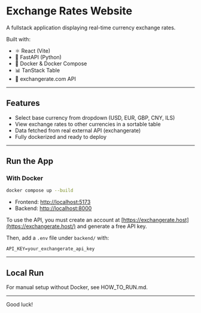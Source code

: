 # Exchange Rates Website

A fullstack application displaying real-time currency exchange rates.

Built with:

- ⚛️ React (Vite)
- 🐍 FastAPI (Python)
- 🐳 Docker & Docker Compose
- 📊 TanStack Table
- 🔗 exchangerate.com API

---

## Features

- Select base currency from dropdown (USD, EUR, GBP, CNY, ILS)
- View exchange rates to other currencies in a sortable table
- Data fetched from real external API (exchangerate)
- Fully dockerized and ready to deploy

---

## Run the App

### With Docker

```bash
docker compose up --build
```

- Frontend: [http://localhost:5173](http://localhost:5173)
- Backend: [http://localhost:8000](http://localhost:8000)

To use the API, you must create an account at [https://exchangerate.host](https://exchangerate.host/) and generate a free API key.
  
Then, add a `.env` file under `backend/` with:
 ```
API_KEY=your_exchangerate_api_key
 ```

---

## Local Run

For manual setup without Docker, see HOW\_TO\_RUN.md.

---

Good luck!